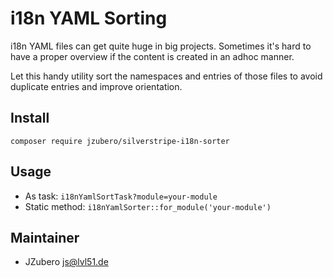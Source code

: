 # i18n YAML Sorting
i18n YAML files can get quite huge in big projects. Sometimes it's hard to have a proper overview if the content is created in an adhoc manner.

Let this handy utility sort the namespaces and entries of those files to avoid duplicate entries and improve orientation.

## Install
`composer require jzubero/silverstripe-i18n-sorter`

## Usage
* As task: `i18nYamlSortTask?module=your-module`
* Static method: `i18nYamlSorter::for_module('your-module')`

## Maintainer
- JZubero <js@lvl51.de>